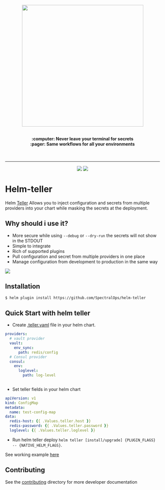 <p align="center">
<br/>
<br/>
<br/>
   <img src="media/helm-teller.svg" width="395"/>
<br/>
<br/>
</p>

<p align="center">
<b>:computer: Never leave your terminal for secrets</b>
<br/>
<b>:pager: Same workflows for all your environments</b>
<br/><br/><br/>
<hr/>
</p>
<p align="center">
<img src="https://github.com/spectralops/helm-teller/actions/workflows/ci.yml/badge.svg"/>
<img src="https://github.com/spectralops/helm-teller/actions/workflows/release.yaml/badge.svg"/>
</p>

# Helm-teller

Helm [Teller](https://github.com/SpectralOps/teller) 
Allows you to inject configuration and secrets from multiple providers into your chart while masking the secrets at the deployment.


## Why should i use it?
* More secure while using `--debug` or `--dry-run` the secrets will not show in the STDOUT
* Simple to integrate
* Rich of supported plugins
* Pull configuration and secret from multiple providers in one place
* Manage configuration from development to production in the same way


![](media/helm-teller.gif)

## Installation
```sh
$ helm plugin install https://github.com/SpectralOps/helm-teller
```

## Quick Start with helm teller
* Create [.teller.yaml](https://github.com/SpectralOps/teller#quick-start-with-teller-or-tlr) file in your helm chart.
```yaml
providers:
  # vault provider
  vault:
    env_sync:
      path: redis/config
  # Consul provider
  consul:
    env:
      loglevel:
        path: log-level
 
```
* Set teller fields in your helm chart 
```yaml
apiVersion: v1
kind: ConfigMap
metadata:
  name: test-config-map
data:
  redis-host: {{ .Values.teller.host }}
  redis-password: {{ .Values.teller.password }}
  loglevel: {{ .Values.teller.loglevel }}
```
* Run helm teller deploy `helm teller [install/upgrade] {PLUGIN_FLAGS} -- {NATIVE_HELM_FLAGS}`.
 

See working example [here](./examples)


## Contributing

See the [contributing](./CONTRIBUTING.md) directory for more developer documentation
